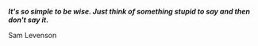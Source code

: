 _**It's so simple to be wise. Just think of something stupid to say and then don't say it.**_

Sam Levenson